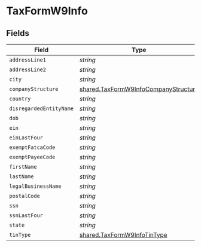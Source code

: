 # TaxFormW9Info


## Fields

| Field                                                                                               | Type                                                                                                | Required                                                                                            | Description                                                                                         |
| --------------------------------------------------------------------------------------------------- | --------------------------------------------------------------------------------------------------- | --------------------------------------------------------------------------------------------------- | --------------------------------------------------------------------------------------------------- |
| `addressLine1`                                                                                      | *string*                                                                                            | :heavy_minus_sign:                                                                                  | N/A                                                                                                 |
| `addressLine2`                                                                                      | *string*                                                                                            | :heavy_minus_sign:                                                                                  | N/A                                                                                                 |
| `city`                                                                                              | *string*                                                                                            | :heavy_minus_sign:                                                                                  | N/A                                                                                                 |
| `companyStructure`                                                                                  | [shared.TaxFormW9InfoCompanyStructure](../../../sdk/models/shared/taxformw9infocompanystructure.md) | :heavy_minus_sign:                                                                                  | N/A                                                                                                 |
| `country`                                                                                           | *string*                                                                                            | :heavy_minus_sign:                                                                                  | N/A                                                                                                 |
| `disregardedEntityName`                                                                             | *string*                                                                                            | :heavy_minus_sign:                                                                                  | N/A                                                                                                 |
| `dob`                                                                                               | *string*                                                                                            | :heavy_minus_sign:                                                                                  | N/A                                                                                                 |
| `ein`                                                                                               | *string*                                                                                            | :heavy_minus_sign:                                                                                  | N/A                                                                                                 |
| `einLastFour`                                                                                       | *string*                                                                                            | :heavy_minus_sign:                                                                                  | N/A                                                                                                 |
| `exemptFatcaCode`                                                                                   | *string*                                                                                            | :heavy_minus_sign:                                                                                  | N/A                                                                                                 |
| `exemptPayeeCode`                                                                                   | *string*                                                                                            | :heavy_minus_sign:                                                                                  | N/A                                                                                                 |
| `firstName`                                                                                         | *string*                                                                                            | :heavy_minus_sign:                                                                                  | N/A                                                                                                 |
| `lastName`                                                                                          | *string*                                                                                            | :heavy_minus_sign:                                                                                  | N/A                                                                                                 |
| `legalBusinessName`                                                                                 | *string*                                                                                            | :heavy_minus_sign:                                                                                  | N/A                                                                                                 |
| `postalCode`                                                                                        | *string*                                                                                            | :heavy_minus_sign:                                                                                  | N/A                                                                                                 |
| `ssn`                                                                                               | *string*                                                                                            | :heavy_minus_sign:                                                                                  | N/A                                                                                                 |
| `ssnLastFour`                                                                                       | *string*                                                                                            | :heavy_minus_sign:                                                                                  | N/A                                                                                                 |
| `state`                                                                                             | *string*                                                                                            | :heavy_minus_sign:                                                                                  | N/A                                                                                                 |
| `tinType`                                                                                           | [shared.TaxFormW9InfoTinType](../../../sdk/models/shared/taxformw9infotintype.md)                   | :heavy_minus_sign:                                                                                  | N/A                                                                                                 |